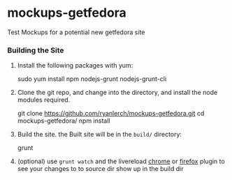 mockups-getfedora
=================

Test Mockups for a potential new getfedora site

### Building the Site

1. Install the following packages with yum:

    sudo yum install npm nodejs-grunt nodejs-grunt-cli

2. Clone the git repo, and change into the directory, and install the node modules required.

    git clone https://github.com/ryanlerch/mockups-getfedora.git
    cd mockups-getfedora/
    npm install

3. Build the site. the Built site will be in the `build/` directory:

    grunt 

4. (optional) use `grunt watch` and the livereload [chrome]() or [firefox]() plugin to see your changes to to source dir show up in the build dir

    


